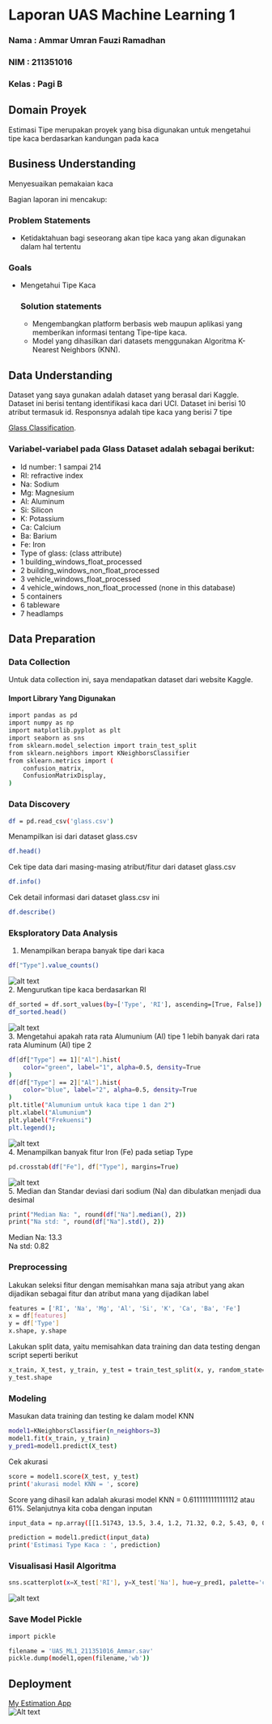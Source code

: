 # Laporan UAS Machine Learning 1
### Nama  : Ammar Umran Fauzi Ramadhan
### NIM   : 211351016
### Kelas : Pagi B

## Domain Proyek

Estimasi Tipe merupakan proyek yang bisa digunakan untuk mengetahui tipe kaca berdasarkan kandungan pada kaca 

## Business Understanding

Menyesuaikan pemakaian kaca

Bagian laporan ini mencakup:

### Problem Statements

- Ketidaktahuan bagi seseorang akan tipe kaca yang akan digunakan dalam hal tertentu

### Goals

- Mengetahui Tipe Kaca
    ### Solution statements
    - Mengembangkan platform berbasis web maupun aplikasi yang memberikan informasi tentang Tipe-tipe kaca.
    - Model yang dihasilkan dari datasets menggunakan Algoritma K-Nearest Neighbors (KNN).

## Data Understanding
Dataset yang saya gunakan adalah dataset yang berasal dari Kaggle. Dataset ini berisi tentang identifikasi kaca dari UCI. Dataset ini berisi 10 atribut termasuk id. Responsnya adalah tipe kaca yang berisi 7 tipe<br>

[Glass Classification](https://www.kaggle.com/datasets/uciml/glass).

### Variabel-variabel pada Glass Dataset adalah sebagai berikut:
- Id number: 1 sampai 214
- RI: refractive index
- Na: Sodium
- Mg: Magnesium
- Al: Aluminum
- Si: Silicon
- K: Potassium
- Ca: Calcium
- Ba: Barium
- Fe: Iron
- Type of glass: (class attribute)
- 1 building_windows_float_processed
- 2 building_windows_non_float_processed
- 3 vehicle_windows_float_processed
- 4 vehicle_windows_non_float_processed (none in this database)
- 5 containers
- 6 tableware
- 7 headlamps

## Data Preparation

### Data Collection
Untuk data collection ini, saya mendapatkan dataset dari website Kaggle.

#### Import Library Yang Digunakan
``` bash
import pandas as pd
import numpy as np
import matplotlib.pyplot as plt
import seaborn as sns
from sklearn.model_selection import train_test_split
from sklearn.neighbors import KNeighborsClassifier
from sklearn.metrics import (
    confusion_matrix,
    ConfusionMatrixDisplay,
)
```

### Data Discovery

``` bash
df = pd.read_csv('glass.csv')
```
Menampilkan isi dari dataset glass.csv
``` bash
df.head()
```
Cek tipe data dari masing-masing atribut/fitur dari dataset glass.csv
``` bash
df.info()
```
Cek detail informasi dari dataset glass.csv ini
``` bash
df.describe()
```

### Eksploratory Data Analysis
1. Menampilkan berapa banyak tipe dari kaca
``` bash
df["Type"].value_counts()
```
![alt text](outputa.png)<br>
2. Mengurutkan tipe kaca berdasarkan RI
``` bash
df_sorted = df.sort_values(by=['Type', 'RI'], ascending=[True, False])
df_sorted.head()
```
![alt text](outputb.png)<br>
3. Mengetahui apakah rata rata Alumunium (Al) tipe 1 lebih banyak dari rata rata Aluminum (Al) tipe 2
``` bash
df[df["Type"] == 1]["Al"].hist(
    color="green", label="1", alpha=0.5, density=True
)
df[df["Type"] == 2]["Al"].hist(
    color="blue", label="2", alpha=0.5, density=True
)
plt.title("Alumunium untuk kaca tipe 1 dan 2")
plt.xlabel("Alumunium")
plt.ylabel("Frekuensi")
plt.legend();
```
![alt text](output1.png)<br>
4. Menampilkan banyak fitur Iron (Fe) pada setiap Type
``` bash
pd.crosstab(df["Fe"], df["Type"], margins=True)
```
![alt text](outputc.png)<br>
5. Median dan Standar deviasi dari sodium (Na) dan dibulatkan menjadi dua desimal
``` bash
print("Median Na: ", round(df["Na"].median(), 2))
print("Na std: ", round(df["Na"].std(), 2))
```
Median Na:  13.3<br>Na std:  0.82<br>
### Preprocessing
Lakukan seleksi fitur dengan memisahkan mana saja atribut yang akan dijadikan sebagai fitur dan atribut mana yang dijadikan label
``` bash
features = ['RI', 'Na', 'Mg', 'Al', 'Si', 'K', 'Ca', 'Ba', 'Fe']
x = df[features]
y = df['Type']
x.shape, y.shape
```
Lakukan split data, yaitu memisahkan data training dan data testing dengan script seperti berikut
```bash
x_train, X_test, y_train, y_test = train_test_split(x, y, random_state=90)
y_test.shape
```
### Modeling
Masukan data training dan testing ke dalam model KNN
``` bash
model1=KNeighborsClassifier(n_neighbors=3)
model1.fit(x_train, y_train)
y_pred1=model1.predict(X_test)
```
Cek akurasi
``` bash
score = model1.score(X_test, y_test)
print('akurasi model KNN = ', score)
```
Score yang dihasil kan adalah akurasi model KNN =  0.6111111111111112 atau 61%. Selanjutnya kita coba dengan inputan
``` bash
input_data = np.array([[1.51743, 13.5, 3.4, 1.2, 71.32, 0.2, 5.43, 0, 0]])

prediction = model1.predict(input_data)
print('Estimasi Type Kaca : ', prediction)
```
### Visualisasi Hasil Algoritma
``` bash
sns.scatterplot(x=X_test['RI'], y=X_test['Na'], hue=y_pred1, palette='coolwarm', marker='o', s=100, edgecolor='k')
```
![alt text](output2.png)<br>
### Save Model Pickle
``` bash
import pickle

filename = 'UAS_ML1_211351016_Ammar.sav'
pickle.dump(model1,open(filename,'wb'))
```
## Deployment
[My Estimation App](https://appglass.streamlit.app/)<br>
![Alt text](app.png)<br>

